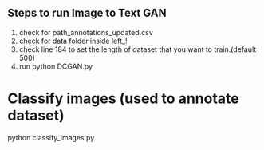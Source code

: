 ## Steps to run Image to Text GAN
1. check for path_annotations_updated.csv
2. check for data folder inside left_!
3. check line 184 to set the length of dataset that you want to train.(default 500)
4. run python DCGAN.py

# Classify images (used to annotate dataset)
python classify_images.py
